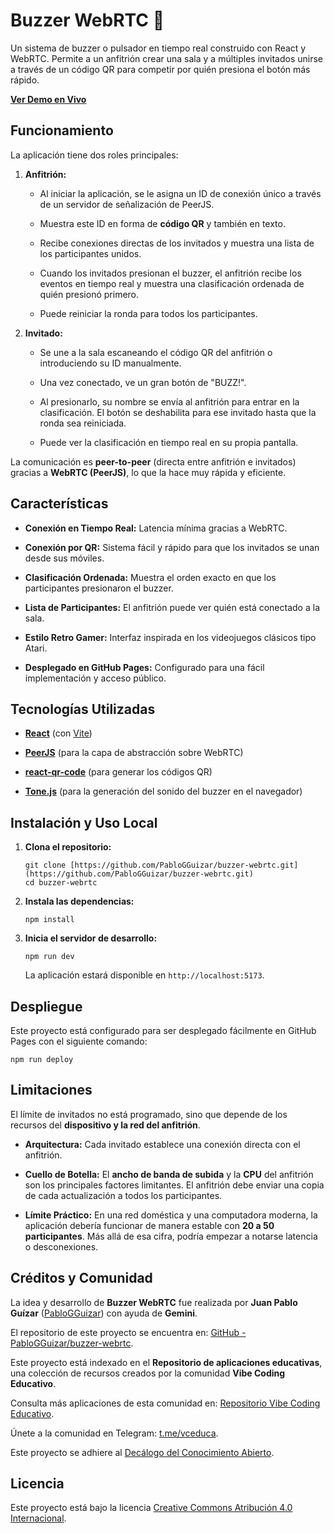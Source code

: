 # Buzzer WebRTC 🔴

Un sistema de buzzer o pulsador en tiempo real construido con React y WebRTC. Permite a un anfitrión crear una sala y a múltiples invitados unirse a través de un código QR para competir por quién presiona el botón más rápido.

[**Ver Demo en Vivo**](https://pablogguizar.github.io/buzzer-webrtc/)

## Funcionamiento

La aplicación tiene dos roles principales:

1. **Anfitrión:**

   * Al iniciar la aplicación, se le asigna un ID de conexión único a través de un servidor de señalización de PeerJS.

   * Muestra este ID en forma de **código QR** y también en texto.

   * Recibe conexiones directas de los invitados y muestra una lista de los participantes unidos.

   * Cuando los invitados presionan el buzzer, el anfitrión recibe los eventos en tiempo real y muestra una clasificación ordenada de quién presionó primero.

   * Puede reiniciar la ronda para todos los participantes.

2. **Invitado:**

   * Se une a la sala escaneando el código QR del anfitrión o introduciendo su ID manualmente.

   * Una vez conectado, ve un gran botón de "BUZZ!".

   * Al presionarlo, su nombre se envía al anfitrión para entrar en la clasificación. El botón se deshabilita para ese invitado hasta que la ronda sea reiniciada.

   * Puede ver la clasificación en tiempo real en su propia pantalla.

La comunicación es **peer-to-peer** (directa entre anfitrión e invitados) gracias a **WebRTC (PeerJS)**, lo que la hace muy rápida y eficiente.

## Características

* **Conexión en Tiempo Real:** Latencia mínima gracias a WebRTC.

* **Conexión por QR:** Sistema fácil y rápido para que los invitados se unan desde sus móviles.

* **Clasificación Ordenada:** Muestra el orden exacto en que los participantes presionaron el buzzer.

* **Lista de Participantes:** El anfitrión puede ver quién está conectado a la sala.

* **Estilo Retro Gamer:** Interfaz inspirada en los videojuegos clásicos tipo Atari.

* **Desplegado en GitHub Pages:** Configurado para una fácil implementación y acceso público.

## Tecnologías Utilizadas

* [**React**](https://react.dev/) (con [Vite](https://vitejs.dev/))

* [**PeerJS**](https://peerjs.com/) (para la capa de abstracción sobre WebRTC)

* [**react-qr-code**](https://github.com/rosskhanas/react-qr-code) (para generar los códigos QR)

* [**Tone.js**](https://tonejs.github.io/) (para la generación del sonido del buzzer en el navegador)

## Instalación y Uso Local

1. **Clona el repositorio:**

   ```
   git clone [https://github.com/PabloGGuizar/buzzer-webrtc.git](https://github.com/PabloGGuizar/buzzer-webrtc.git)
   cd buzzer-webrtc
   
   ```

2. **Instala las dependencias:**

   ```
   npm install
   
   ```

3. **Inicia el servidor de desarrollo:**

   ```
   npm run dev
   
   ```

   La aplicación estará disponible en `http://localhost:5173`.

## Despliegue

Este proyecto está configurado para ser desplegado fácilmente en GitHub Pages con el siguiente comando:

```
npm run deploy

```

## Limitaciones

El límite de invitados no está programado, sino que depende de los recursos del **dispositivo y la red del anfitrión**.

* **Arquitectura:** Cada invitado establece una conexión directa con el anfitrión.

* **Cuello de Botella:** El **ancho de banda de subida** y la **CPU** del anfitrión son los principales factores limitantes. El anfitrión debe enviar una copia de cada actualización a todos los participantes.

* **Límite Práctico:** En una red doméstica y una computadora moderna, la aplicación debería funcionar de manera estable con **20 a 50 participantes**. Más allá de esa cifra, podría empezar a notarse latencia o desconexiones.

## Créditos y Comunidad

La idea y desarrollo de **Buzzer WebRTC** fue realizada por **Juan Pablo Guízar** ([PabloGGuizar](https://github.com/PabloGGuizar)) con ayuda de **Gemini**.

El repositorio de este proyecto se encuentra en: [GitHub - PabloGGuizar/buzzer-webrtc](https://github.com/PabloGGuizar/buzzer-webrtc).

Este proyecto está indexado en el **Repositorio de aplicaciones educativas**, una colección de recursos creados por la comunidad **Vibe Coding Educativo**.

Consulta más aplicaciones de esta comunidad en: [Repositorio Vibe Coding Educativo](https://vceduca.github.io/repositorio-vceduca/).

Únete a la comunidad en Telegram: [t.me/vceduca](https://t.me/vceduca).

Este proyecto se adhiere al [Decálogo del Conocimiento Abierto](https://vceduca.github.io/decalogo-vceduca/).

## Licencia

Este proyecto está bajo la licencia [Creative Commons Atribución 4.0 Internacional](https://creativecommons.org/licenses/by/4.0/).